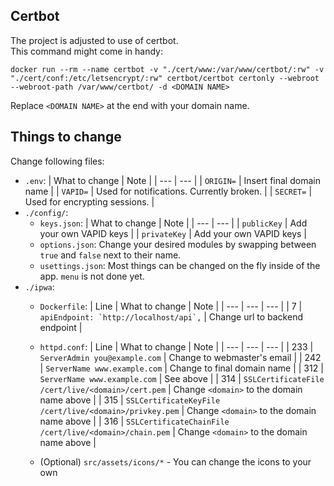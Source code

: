 ## Certbot
The project is adjusted to use of certbot.  
This command might come in handy:  
```
docker run --rm --name certbot -v "./cert/www:/var/www/certbot/:rw" -v "./cert/conf:/etc/letsencrypt/:rw" certbot/certbot certonly --webroot --webroot-path /var/www/certbot/ -d <DOMAIN NAME>
```
Replace `<DOMAIN NAME>` at the end with your domain name.

## Things to change
Change following files:
- `.env`:
    | What to change | Note |
    | --- | --- |
    | `ORIGIN=` | Insert final domain name |
    | `VAPID=` | Used for notifications. Currently broken. |
    | `SECRET=` | Used for encrypting sessions. |
- `./config/`:
    - `keys.json`:
        | What to change | Note |
        | --- | --- |
        | `publicKey` | Add your own VAPID keys |
        | `privateKey` | Add your own VAPID keys |
    - `options.json`:
        Change your desired modules by swapping between `true` and `false` next to their name.
    - `usettings.json`:
        Most things can be changed on the fly inside of the app. `menu` is not done yet.
- `./ipwa`:
    - `Dockerfile`:
        | Line | What to change | Note |
        | --- | --- | --- |
        | 7 | ``apiEndpoint: `http://localhost/api`,`` | Change url to backend endpoint |

    - `httpd.conf`:
        | Line | What to change | Note |
        | --- | --- | --- |
        | 233 | `ServerAdmin you@example.com` | Change to webmaster's email |
        | 242 | `ServerName www.example.com` | Change to final domain name |
        | 312 | `ServerName www.example.com` | See above |
        | 314 | `SSLCertificateFile /cert/live/<domain>/cert.pem` | Change `<domain>` to the domain name above |
        | 315 | `SSLCertificateKeyFile /cert/live/<domain>/privkey.pem` | Change `<domain>` to the domain name above |
        | 316 | `SSLCertificateChainFile /cert/live/<domain>/chain.pem` | Change `<domain>` to the domain name above |
    - (Optional) `src/assets/icons/*` - You can change the icons to your own 
